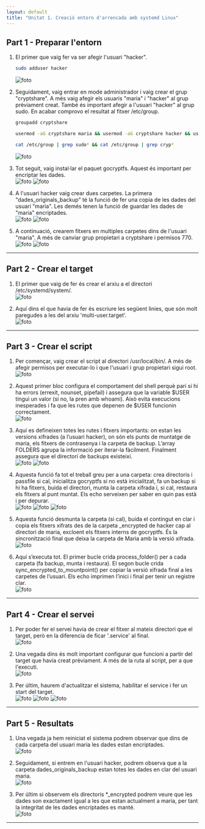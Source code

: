 ```yaml
---
layout: default
title: "Unitat 1. Creació entorn d'arrencada amb systemd Linux"
---
```


## Part 1 - Preparar l'entorn

1. El primer que vaig fer va ser afegir l'usuari "hacker".   
    ```bash
    sudo adduser hacker
    ```
    ![foto](fotos/sistemes1.png)

2. Seguidament, vaig entrar en mode administrador i vaig crear el grup "cryptshare". A més vaig afegir els usuaris "maria" i "hacker" al grup prèviament creat. També és important afegir a l'usuari "hacker" al grup sudo. En acabar comprovo el resultat al fitxer /etc/group.    
    ```bash
    groupadd cryptshare
    ```
    ```bash
    usermod -aG cryptshare maria && usermod -aG cryptshare hacker && usermod -aG sudo hacker
    ```
    ```bash
    cat /etc/group | grep sudo* && cat /etc/group | grep cryp*
    ```
    ![foto](fotos/sistemes2.png)

3. Tot seguit, vaig instal·lar el paquet gocryptfs. Aquest és important per encriptar les dades.    
![foto](fotos/sistemes4.png)
![foto](fotos/sistemes5.png)

4. A l'usuari hacker vaig crear dues carpetes. La primera "dades_originals_backup" té la funció de fer una copia de les dades del usuari "maria". Les demés tenen la funció de guardar les dades de "maria" encriptades.    
![foto](fotos/sistemes6.png)
![foto](fotos/sistemes7.png)

5. A continuació, crearem fitxers en multiples carpetes dins de l'usuari "maria". A més de canviar grup propietari a cryptshare i permisos 770.    
![foto](fotos/docs1.png)
![foto](fotos/docs2.png)

---

## Part 2 - Crear el target

1. El primer que vaig de fer és crear el arxiu a el directori /etc/systemd/system/.    
![foto](fotos/target1.png)

2. Aquí dins el que havia de fer és escriure les següent linies, que són molt paregudes a les del arxiu 'multi-user.target'.    
![foto](fotos/target2.png)

---

## Part 3 - Crear el script

1. Per començar, vaig crear el script al directori /usr/local/bin/. A més de afegir permisos per executar-lo i que l'usuari i grup propietari sigui root.    
![foto](fotos/script01.png)

2. Aquest primer bloc configura el comportament del shell perquè pari si hi ha errors (errexit, nounset, pipefail) i assegura que la variable $USER tingui un valor (si no, la pren amb whoami). Això evita execucions inesperades i fa que les rutes que depenen de $USER funcionin correctament.       
![foto](fotos/script02.png)

3. Aquí es defineixen totes les rutes i fitxers importants: on estan les versions xifrades (a l’usuari hacker), on són els punts de muntatge de maria, els fitxers de contrasenya i la carpeta de backup. L’array FOLDERS agrupa la informació per iterar-la fàcilment. Finalment assegura que el directori de backups existeixi.        
![foto](fotos/script03.png)
![foto](fotos/script04.png)

4. Aquesta funció fa tot el treball greu per a una carpeta: crea directoris i passfile si cal, inicialitza gocryptfs si no està inicialitzat, fa un backup si hi ha fitxers, buida el directori, munta la carpeta xifrada i, si cal, restaura els fitxers al punt muntat. Els echo serveixen per saber en quin pas està i per depurar.       
![foto](fotos/script05.png)
![foto](fotos/script06.png)
![foto](fotos/script07.png)

5. Aquesta funció desmunta la carpeta (si cal), buida el contingut en clar i copia els fitxers xifrats des de la carpeta _encrypted de hacker cap al directori de maria, excloent els fitxers interns de gocryptfs. És la sincronització final que deixa la carpeta de Maria amb la versió xifrada.      
![foto](fotos/script08.png)

6. Aquí s’executa tot. El primer bucle crida process_folder() per a cada carpeta (fa backup, munta i restaura). El segon bucle crida sync_encrypted_to_mountpoint() per copiar la versió xifrada final a les carpetes de l’usuari. Els echo imprimen l’inici i final per tenir un registre clar.     
![foto](fotos/script09.png)

---

## Part 4 - Crear el servei

1. Per poder fer el servei havia de crear el fitxer al mateix directori que el target, però en la diferencia de ficar '.service' al final.    
![foto](fotos/service0.png)

2. Una vegada dins és molt important configurar que funcioni a partir del target que havia creat prèviament. A més de la ruta al script, per a que l'executi.    
![foto](fotos/service1.png)

3. Per últim, haurem d'actualitzar el sistema, habilitar el service i fer un start del target.    
![foto](fotos/service2.png)
![foto](fotos/service3.png)
![foto](fotos/service4.png)

---

## Part 5 - Resultats

1. Una vegada ja hem reiniciat el sistema podrem observar que dins de cada carpeta del usuari maria les dades estan encriptades.    
![foto](fotos/resul2.png)

2. Seguidament, si entrem en l'usuari hacker, podrem observa que a la carpeta dades_originals_backup estan totes les dades en clar del usuari maria.     
![foto](fotos/resul3.png)

3. Per últim si observem els directoris *_encrypted podrem veure que les dades son exactament igual a les que estan actualment a maria, per tant la integritat de les dades encriptades es manté.        
![foto](fotos/resul1.png)

---
